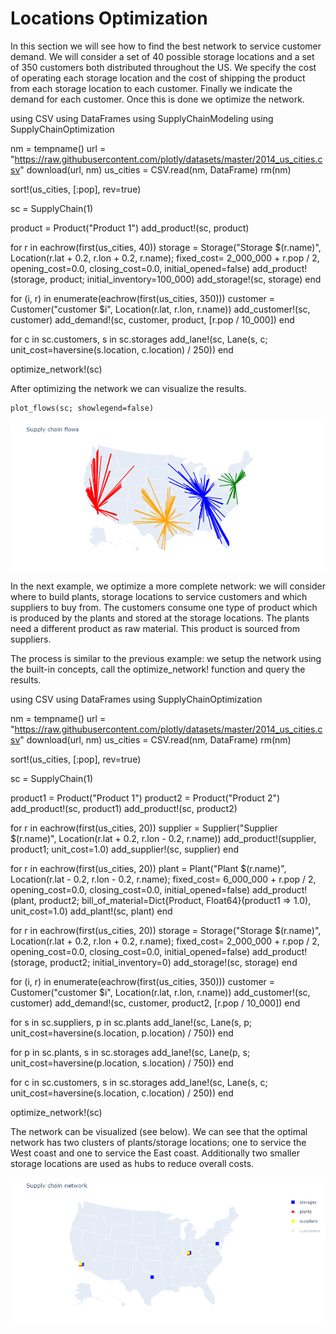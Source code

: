 # Locations Optimization

In this section we will see how to find the best network to service customer demand. We will consider a set of 40 possible storage locations and a set of 350 customers both distributed throughout the US. We specify the cost of operating each storage location and the cost of shipping the product from each storage location to each customer. Finally we indicate the demand for each customer. Once this is done we optimize the network.

using CSV
using DataFrames
using SupplyChainModeling
using SupplyChainOptimization

nm = tempname()
url = "https://raw.githubusercontent.com/plotly/datasets/master/2014_us_cities.csv"
download(url, nm)
us_cities = CSV.read(nm, DataFrame)
rm(nm)

sort!(us_cities, [:pop], rev=true)

sc = SupplyChain(1)

product = Product("Product 1")
add_product!(sc, product)

for r in eachrow(first(us_cities, 40))
    storage = Storage("Storage $(r.name)", Location(r.lat + 0.2, r.lon + 0.2, r.name);
            fixed_cost= 2_000_000 + r.pop / 2,
            opening_cost=0.0,
            closing_cost=0.0,
            initial_opened=false)
    add_product!(storage, product; initial_inventory=100_000)
    add_storage!(sc, storage)
end

for (i, r) in enumerate(eachrow(first(us_cities, 350)))
    customer = Customer("customer $i", Location(r.lat, r.lon, r.name))
    add_customer!(sc, customer)
    add_demand!(sc, customer, product, [r.pop / 10_000])
end

for c in sc.customers, s in sc.storages
    add_lane!(sc, Lane(s, c; unit_cost=haversine(s.location, c.location) / 250))
end

optimize_network!(sc)

After optimizing the network we can visualize the results.

```
plot_flows(sc; showlegend=false)
```

![optimized locations](./assets/getting_started.png)

In the next example, we optimize a more complete network: we will consider where to build plants, storage locations to service customers and which suppliers to buy from. The customers consume one type of product which is produced by the plants and stored at the storage locations. The plants need a different product as raw material. This product is sourced from suppliers.

The process is similar to the previous example: we setup the network using the built-in concepts, call the optimize_network! function and query the results.

using CSV
using DataFrames
using SupplyChainOptimization

nm = tempname()
url = "https://raw.githubusercontent.com/plotly/datasets/master/2014_us_cities.csv"
download(url, nm)
us_cities = CSV.read(nm, DataFrame)
rm(nm)

sort!(us_cities, [:pop], rev=true)

sc = SupplyChain(1)

product1 = Product("Product 1")
product2 = Product("Product 2")
add_product!(sc, product1)
add_product!(sc, product2)

for r in eachrow(first(us_cities, 20))
    supplier = Supplier("Supplier $(r.name)", Location(r.lat + 0.2, r.lon - 0.2, r.name))
    add_product!(supplier, product1; unit_cost=1.0)
    add_supplier!(sc, supplier)
end

for r in eachrow(first(us_cities, 20))
    plant = Plant("Plant $(r.name)", Location(r.lat - 0.2, r.lon - 0.2, r.name);
            fixed_cost= 6_000_000 + r.pop / 2,
            opening_cost=0.0,
            closing_cost=0.0,
            initial_opened=false)
    add_product!(plant, product2; bill_of_material=Dict{Product, Float64}(product1 => 1.0), unit_cost=1.0)
    add_plant!(sc, plant)
end

for r in eachrow(first(us_cities, 20))
    storage = Storage("Storage $(r.name)", Location(r.lat + 0.2, r.lon + 0.2, r.name);
            fixed_cost= 2_000_000 + r.pop / 2,
            opening_cost=0.0,
            closing_cost=0.0,
            initial_opened=false)
    add_product!(storage, product2; initial_inventory=0)
    add_storage!(sc, storage)
end

for (i, r) in enumerate(eachrow(first(us_cities, 350)))
    customer = Customer("customer $i", Location(r.lat, r.lon, r.name))
    add_customer!(sc, customer)
    add_demand!(sc, customer, product2, [r.pop / 10_000])
end

for s in sc.suppliers, p in sc.plants
    add_lane!(sc, Lane(s, p; unit_cost=haversine(s.location, p.location) / 750))
end

for p in sc.plants, s in sc.storages
    add_lane!(sc, Lane(p, s; unit_cost=haversine(p.location, s.location) / 750))
end

for c in sc.customers, s in sc.storages
    add_lane!(sc, Lane(s, c; unit_cost=haversine(s.location, c.location) / 250))
end

optimize_network!(sc)

The network can be visualized (see below). We can see that the optimal network has two clusters of plants/storage locations; one to service the West coast and one to service the East coast. Additionally two smaller storage locations are used as hubs to reduce overall costs.

![optimized locations](./assets/optimizing_locations_network.png)
